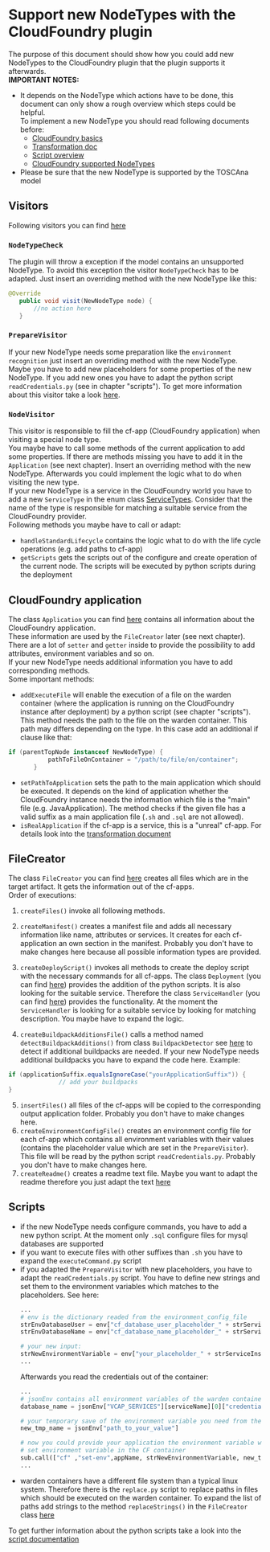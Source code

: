 # Support new NodeTypes with the CloudFoundry plugin
The purpose of this document should show how you could add new NodeTypes to the CloudFoundry plugin that the plugin supports it afterwards.   
**IMPORTANT NOTES:**   
* It depends on the NodeType which actions have to be done, this document can only show a rough overview which steps could be helpful.   
To implement a new NodeType you should read following documents before:
  - [CloudFoundry basics](Basics.md)
  - [Transformation doc](Transformation_Process.md)
  - [Script overview](Python_Scripts_Overview.md)
  - [CloudFoundry supported NodeTypes](Supported_Node_Types.md)
* Please be sure that the new NodeType is supported by the TOSCAna model

## Visitors
Following visitors you can find [here](https://github.com/StuPro-TOSCAna/TOSCAna/tree/master/server/src/main/java/org/opentosca/toscana/plugins/cloudfoundry/visitor)
### `NodeTypeCheck`
The plugin will throw a exception if the model contains an unsupported NodeType. To avoid this exception the visitor `NodeTypeCheck` has to be adapted.
Just insert an overriding method with the new NodeType like this:
```java
@Override
   public void visit(NewNodeType node) {
       //no action here
   }
```

### `PrepareVisitor`
If your new NodeType needs some preparation like the `environment recognition` just insert an overriding method with the new NodeType.  
Maybe you have to add new placeholders for some properties of the new NodeType. If you add new ones you have to adapt the python script `readCredentials.py` (see in chapter "scripts").
To get more information about this visitor take a look [here](Transformation_Process.md).

### `NodeVisitor`
This visitor is responsible to fill the cf-app (CloudFoundry application) when visiting a special node type.   
You maybe have to call some methods of the current application to add some properties. If there are methods missing you have to add it in the `Application` (see next chapter).
Insert an overriding method with the new NodeType. Afterwards you could implement the logic what to do when visiting the new type.   
If your new NodeType is a service in the CloudFoundry world you have to add a new `ServiceType` in the enum class [ServiceTypes](https://github.com/StuPro-TOSCAna/TOSCAna/blob/master/server/src/main/java/org/opentosca/toscana/plugins/cloudfoundry/application/ServiceTypes.java). Consider that the name of the type is responsible for matching a suitable service from the CloudFoundry provider.   
Following methods you maybe have to call or adapt:
- `handleStandardLifecycle` contains the logic what to do with the life cycle operations (e.g. add paths to cf-app)
- `getScripts` gets the scripts out of the configure and create operation of the current node. The scripts will be executed by python scripts during the deployment

## CloudFoundry application
The class `Application` you can find [here](https://github.com/StuPro-TOSCAna/TOSCAna/blob/master/server/src/main/java/org/opentosca/toscana/plugins/cloudfoundry/application/Application.java) contains all information about the CloudFoundry application.   
These information are used by the `FileCreator` later (see next chapter).   
There are a lot of `setter` and `getter` inside to provide the possibility to add attributes, environment variables and so on.   
If your new NodeType needs additional information you have to add corresponding methods.   
Some important methods:
- `addExecuteFile` will enable the execution of a file on the warden container (where the application is running on the CloudFoundry instance after deployment) by a python script (see chapter "scripts"). This method needs the path to the file on the warden container. This path may differs depending on the type. In this case add an additional if clause like that:
```java
if (parentTopNode instanceof NewNodeType) {
           pathToFileOnContainer = "/path/to/file/on/container";
       }
```
- `setPathToApplication` sets the path to the main application which should be executed. It depends on the kind of application whether the CloudFoundry instance needs the information which file is the "main" file (e.g. JavaApplication). The method checks if the given file has a valid suffix as a main application file (`.sh` and `.sql` are not allowed).
- `isRealApplication` if the cf-app is a service, this is a "unreal" cf-app. For details look into the [transformation document](Transformation_Process.md)

## FileCreator
The class `FileCreator` you can find [here](https://github.com/StuPro-TOSCAna/TOSCAna/blob/master/server/src/main/java/org/opentosca/toscana/plugins/cloudfoundry/filecreator/FileCreator.java) creates all files which are in the target artifact. It gets the information out of the cf-apps.   
Order of executions:
1. `createFiles()` invoke all following methods.

2. `createManifest()` creates a manifest file and adds all necessary information like name, attributes or services. It creates for each cf-application an own section in the manifest. Probably you don't have to make changes here because all possible information types are provided.
3. `createDeployScript()` invokes all methods to create the deploy script with the necessary commands for all cf-apps. The class `Deployment` (you can find [here](https://github.com/StuPro-TOSCAna/TOSCAna/blob/master/server/src/main/java/org/opentosca/toscana/plugins/cloudfoundry/application/deployment/Deployment.java)) provides the addition of the python scripts. It is also looking for the suitable service. Therefore the class `ServiceHandler` (you can find [here](https://github.com/StuPro-TOSCAna/TOSCAna/blob/master/server/src/main/java/org/opentosca/toscana/plugins/cloudfoundry/application/deployment/ServiceHandler.java)) provides the functionality. At the moment the `ServiceHandler` is looking for a suitable service by looking for matching description. You maybe have to expand the logic.
4. `createBuildpackAdditionsFile()` calls a method named `detectBuildpackAdditions()` from class `BuildpackDetector` see [here](https://github.com/StuPro-TOSCAna/TOSCAna/blob/master/server/src/main/java/org/opentosca/toscana/plugins/cloudfoundry/application/buildpacks/BuildpackDetector.java) to detect if additional buildpacks are needed. If your new NodeType needs additional buildpacks you have to expand the code here. Example:
```java
if (applicationSuffix.equalsIgnoreCase("yourApplicationSuffix")) {
              // add your buildpacks
}
```
5. `insertFiles()` all files of the cf-apps will be copied to the corresponding output application folder. Probably you don't have to make changes here.
6. `createEnvironmentConfigFile()` creates an environment config file for each cf-app which contains all environment variables with their values (contains the placeholder value which are set in the `PrepareVisitor`). This file will be read by the python script `readCredentials.py`. Probably you don't have to make changes here.
7. `createReadme()` creates a readme text file. Maybe you want to adapt the readme therefore you just adapt the text [here](https://github.com/StuPro-TOSCAna/TOSCAna/blob/master/server/src/main/resources/cloudFoundry/readme.txt)

## Scripts
- if the new NodeType needs configure commands, you have to add a new python script. At the moment only `.sql` configure files for mysql databases are supported
- if you want to execute files with other suffixes than `.sh` you have to expand the `executeCommand.py` script
- if you adapted the `PrepareVisitor` with new placeholders, you have to adapt the `readCredentials.py` script. You have to define new strings and set them to the environment variables which matches to the placeholders. See here:
  ```python
  ...
  # env is the dictionary readed from the environment_config_file
  strEnvDatabaseUser = env["cf_database_user_placeholder_" + strServiceInstanceName]
  strEnvDatabaseName = env["cf_database_name_placeholder_" + strServiceInstanceName]

  # your new input:
  strNewEnvironmentVariable = env["your_placeholder_" + strServiceInstanceName]
  ...
  ```
  Afterwards you read the credentials out of the container:
  ```python
  ...
  # jsonEnv contains all environment variables of the warden container. So you could pick out what you need
  database_name = jsonEnv["VCAP_SERVICES"][serviceName][0]["credentials"]["name"]

  # your temporary save of the environment variable you need from the container
  new_tmp_name = jsonEnv["path_to_your_value"]

  # now you could provide your application the environment variable with the correct value
  # set environment variable in the CF container
  sub.call(["cf" ,"set-env",appName, strNewEnvironmentVariable, new_tmp_name])
  ...
  ```
- warden containers have a different file system than a typical linux system. Therefore there is the `replace.py` script to replace paths in files which should be executed on the warden container. To expand the list of paths add strings to the method `replaceStrings()` in the `FileCreator` class [here](https://github.com/StuPro-TOSCAna/TOSCAna/blob/master/server/src/main/java/org/opentosca/toscana/plugins/cloudfoundry/filecreator/FileCreator.java)

To get further information about the python scripts take a look into the [script documentation](Python_Scripts_Overview.md)
